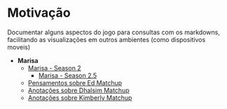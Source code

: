 # Motivação
Documentar alguns aspectos do jogo para consultas com os markdowns, facilitando as visualizações em outros ambientes (como dispositivos moveis)

* **Marisa**
  * [Marisa - Season 2](Season2Marisa.md)
    * [Marisa - Season 2.5](Season25Marisa.md)
  * [Pensamentos sobre Ed Matchup](EdMU.md)
  * [Anotações sobre Dhalsim Matchup](DhalsimMU.md)
  * [Anotações sobre Kimberly Matchup](KimberlyMU.md)  
